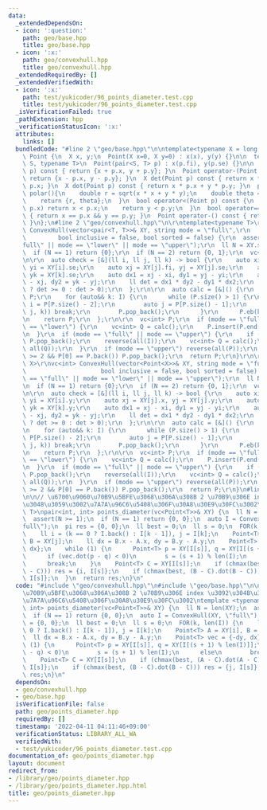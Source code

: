 ```yaml
---
data:
  _extendedDependsOn:
  - icon: ':question:'
    path: geo/base.hpp
    title: geo/base.hpp
  - icon: ':x:'
    path: geo/convexhull.hpp
    title: geo/convexhull.hpp
  _extendedRequiredBy: []
  _extendedVerifiedWith:
  - icon: ':x:'
    path: test/yukicoder/96_points_diameter.test.cpp
    title: test/yukicoder/96_points_diameter.test.cpp
  _isVerificationFailed: true
  _pathExtension: hpp
  _verificationStatusIcon: ':x:'
  attributes:
    links: []
  bundledCode: "#line 2 \"geo/base.hpp\"\n\ntemplate<typename X = long long>\nstruct\
    \ Point {\n  X x, y;\n  Point(X x=0, X y=0) : x(x), y(y) {}\n\n  template <typename\
    \ S, typename T>\n  Point(pair<S, T> p) : x(p.fi), y(p.se) {}\n\n  Point operator+(Point\
    \ p) const { return {x + p.x, y + p.y}; }\n  Point operator-(Point p) const {\
    \ return {x - p.x, y - p.y}; }\n  X det(Point p) const { return x * p.y - y *\
    \ p.x; }\n  X dot(Point p) const { return x * p.x + y * p.y; }\n  pair<double,double>\
    \ polar(){\n    double r = sqrt(x * x + y * y);\n    double theta = atan2(y, x);\n\
    \    return {r, theta};\n  }\n  bool operator<(Point p) const {\n    if (x !=\
    \ p.x) return x < p.x;\n    return y < p.y;\n  }\n  bool operator==(Point p) const\
    \ { return x == p.x && y == p.y; }\n  Point operator-() const { return {-x, -y};\
    \ }\n};\n#line 2 \"geo/convexhull.hpp\"\n\r\ntemplate<typename T>\r\nvector<T>\
    \ ConvexHull(vector<pair<T, T>>& XY, string mode = \"full\",\r\n             \
    \         bool inclusive = false, bool sorted = false) {\r\n  assert(mode == \"\
    full\" || mode == \"lower\" || mode == \"upper\");\r\n  ll N = XY.size();\r\n\
    \  if (N == 1) return {0};\r\n  if (N == 2) return {0, 1};\r\n  vc<int> I = argsort(XY);\r\
    \n\r\n  auto check = [&](ll i, ll j, ll k) -> bool {\r\n    auto xi = XY[i].fi,\
    \ yi = XY[i].se;\r\n    auto xj = XY[j].fi, yj = XY[j].se;\r\n    auto xk = XY[k].fi,\
    \ yk = XY[k].se;\r\n    auto dx1 = xj - xi, dy1 = yj - yi;\r\n    auto dx2 = xk\
    \ - xj, dy2 = yk - yj;\r\n    ll det = dx1 * dy2 - dy1 * dx2;\r\n    return (inclusive\
    \ ? det >= 0 : det > 0);\r\n  };\r\n\r\n  auto calc = [&]() {\r\n    vector<int>\
    \ P;\r\n    for (auto&& k: I) {\r\n      while (P.size() > 1) {\r\n        auto\
    \ i = P[P.size() - 2];\r\n        auto j = P[P.size() - 1];\r\n        if (check(i,\
    \ j, k)) break;\r\n        P.pop_back();\r\n      }\r\n      P.eb(k);\r\n    }\r\
    \n    return P;\r\n  };\r\n\r\n  vc<int> P;\r\n  if (mode == \"full\" || mode\
    \ == \"lower\") {\r\n    vc<int> Q = calc();\r\n    P.insert(P.end(), all(Q));\r\
    \n  }\r\n  if (mode == \"full\" || mode == \"upper\") {\r\n    if (!P.empty())\
    \ P.pop_back();\r\n    reverse(all(I));\r\n    vc<int> Q = calc();\r\n    P.insert(P.end(),\
    \ all(Q));\r\n  }\r\n  if (mode == \"upper\") reverse(all(P));\r\n  if(len(P)\
    \ >= 2 && P[0] == P.back()) P.pop_back();\r\n  return P;\r\n}\r\n\r\ntemplate<typename\
    \ X>\r\nvc<int> ConvexHull(vector<Point<X>>& XY, string mode = \"full\",\r\n \
    \                     bool inclusive = false, bool sorted = false) {\r\n  assert(mode\
    \ == \"full\" || mode == \"lower\" || mode == \"upper\");\r\n  ll N = XY.size();\r\
    \n  if (N == 1) return {0};\r\n  if (N == 2) return {0, 1};\r\n  vc<int> I = argsort(XY);\r\
    \n\r\n  auto check = [&](ll i, ll j, ll k) -> bool {\r\n    auto xi = XY[i].x,\
    \ yi = XY[i].y;\r\n    auto xj = XY[j].x, yj = XY[j].y;\r\n    auto xk = XY[k].x,\
    \ yk = XY[k].y;\r\n    auto dx1 = xj - xi, dy1 = yj - yi;\r\n    auto dx2 = xk\
    \ - xj, dy2 = yk - yj;\r\n    ll det = dx1 * dy2 - dy1 * dx2;\r\n    return (inclusive\
    \ ? det >= 0 : det > 0);\r\n  };\r\n\r\n  auto calc = [&]() {\r\n    vc<int> P;\r\
    \n    for (auto&& k: I) {\r\n      while (P.size() > 1) {\r\n        auto i =\
    \ P[P.size() - 2];\r\n        auto j = P[P.size() - 1];\r\n        if (check(i,\
    \ j, k)) break;\r\n        P.pop_back();\r\n      }\r\n      P.eb(k);\r\n    }\r\
    \n    return P;\r\n  };\r\n\r\n  vc<int> P;\r\n  if (mode == \"full\" || mode\
    \ == \"lower\") {\r\n    vc<int> Q = calc();\r\n    P.insert(P.end(), all(Q));\r\
    \n  }\r\n  if (mode == \"full\" || mode == \"upper\") {\r\n    if (!P.empty())\
    \ P.pop_back();\r\n    reverse(all(I));\r\n    vc<int> Q = calc();\r\n    P.insert(P.end(),\
    \ all(Q));\r\n  }\r\n  if (mode == \"upper\") reverse(all(P));\r\n  if(len(P)\
    \ >= 2 && P[0] == P.back()) P.pop_back();\r\n  return P;\r\n}\n#line 3 \"geo/points_diameter.hpp\"\
    \n\n// \u6700\u9060\u70B9\u5BFE\u3068\u306A\u308B 2 \u70B9\u306E index \u3092\u304B\
    \u3048\u3059\u3002\u7A7A\u96C6\u5408\u306F\u30A8\u30E9\u30FC\u3002\ntemplate <typename\
    \ T>\npair<int, int> points_diameter(vc<Point<T>>& XY) {\n  ll N = len(XY);\n\
    \  assert(N >= 1);\n  if (N == 1) return {0, 0};\n  auto I = ConvexHull(XY, \"\
    full\");\n  pi res = {0, 0};\n  ll best = 0;\n  ll s = 0;\n  FOR(k, len(I)) {\n\
    \    ll i = (k == 0 ? I.back() : I[k - 1]), j = I[k];\n    Point<T> A = XY[i],\
    \ B = XY[j];\n    ll dx = B.x - A.x, dy = B.y - A.y;\n    Point<T> vec = {-dy,\
    \ dx};\n    while (1) {\n      Point<T> p = XY[I[s]], q = XY[I[(s + 1) % len(I)]];\n\
    \      if (vec.dot(p - q) < 0)\n        s = (s + 1) % len(I);\n      else\n  \
    \      break;\n    }\n    Point<T> C = XY[I[s]];\n    if (chmax(best, (A - C).dot(A\
    \ - C))) res = {i, I[s]};\n    if (chmax(best, (B - C).dot(B - C))) res = {j,\
    \ I[s]};\n  }\n  return res;\n}\n"
  code: "#include \"geo/convexhull.hpp\"\n#include \"geo/base.hpp\"\n\n// \u6700\u9060\
    \u70B9\u5BFE\u3068\u306A\u308B 2 \u70B9\u306E index \u3092\u304B\u3048\u3059\u3002\
    \u7A7A\u96C6\u5408\u306F\u30A8\u30E9\u30FC\u3002\ntemplate <typename T>\npair<int,\
    \ int> points_diameter(vc<Point<T>>& XY) {\n  ll N = len(XY);\n  assert(N >= 1);\n\
    \  if (N == 1) return {0, 0};\n  auto I = ConvexHull(XY, \"full\");\n  pi res\
    \ = {0, 0};\n  ll best = 0;\n  ll s = 0;\n  FOR(k, len(I)) {\n    ll i = (k ==\
    \ 0 ? I.back() : I[k - 1]), j = I[k];\n    Point<T> A = XY[i], B = XY[j];\n  \
    \  ll dx = B.x - A.x, dy = B.y - A.y;\n    Point<T> vec = {-dy, dx};\n    while\
    \ (1) {\n      Point<T> p = XY[I[s]], q = XY[I[(s + 1) % len(I)]];\n      if (vec.dot(p\
    \ - q) < 0)\n        s = (s + 1) % len(I);\n      else\n        break;\n    }\n\
    \    Point<T> C = XY[I[s]];\n    if (chmax(best, (A - C).dot(A - C))) res = {i,\
    \ I[s]};\n    if (chmax(best, (B - C).dot(B - C))) res = {j, I[s]};\n  }\n  return\
    \ res;\n}\n"
  dependsOn:
  - geo/convexhull.hpp
  - geo/base.hpp
  isVerificationFile: false
  path: geo/points_diameter.hpp
  requiredBy: []
  timestamp: '2022-04-11 04:11:46+09:00'
  verificationStatus: LIBRARY_ALL_WA
  verifiedWith:
  - test/yukicoder/96_points_diameter.test.cpp
documentation_of: geo/points_diameter.hpp
layout: document
redirect_from:
- /library/geo/points_diameter.hpp
- /library/geo/points_diameter.hpp.html
title: geo/points_diameter.hpp
---
```

